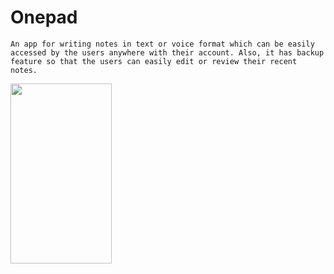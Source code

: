 # Onepad


`An app for writing notes in text or voice format which can be easily accessed by the users anywhere with their account. Also, it has backup feature so that the users can easily edit or review their recent notes.`


<img src="https://user-images.githubusercontent.com/83745993/129162885-cd980abc-6a6f-4847-87da-86877a67232c.gif" align="center" width="162" height="288">

